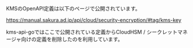 KMSのOpenAPI定義は以下のページで公開されています。

https://manual.sakura.ad.jp/api/cloud/security-encryption/#tag/kms-key

kms-api-goではここで公開されている定義からCloudHSM / シークレットマネージャ向けの定義を削除したのを利用しています。